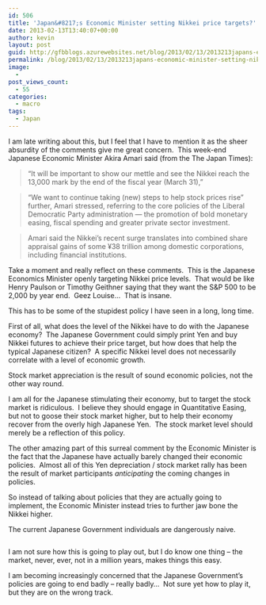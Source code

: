 ```yaml
---
id: 506
title: 'Japan&#8217;s Economic Minister setting Nikkei price targets?'
date: 2013-02-13T13:40:07+00:00
author: kevin
layout: post
guid: http://gfbblogs.azurewebsites.net/blog/2013/02/13/2013213japans-economic-minister-setting-nikkei-price-targets/
permalink: /blog/2013/02/13/2013213japans-economic-minister-setting-nikkei-price-targets/
image:
  - 
post_views_count:
  - 55
categories:
  - macro
tags:
  - Japan
---
```

I am late writing about this, but I feel that I have to mention it as the sheer absurdity of the comments give me great concern.  This week-end Japanese Economic Minister Akira Amari said (from the The Japan Times):

> “It will be important to show our mettle and see the Nikkei reach the 13,000 mark by the end of the fiscal year (March 31),”

> “We want to continue taking (new) steps to help stock prices rise” further, Amari stressed, referring to the core policies of the Liberal Democratic Party administration — the promotion of bold monetary easing, fiscal spending and greater private sector investment.

> Amari said the Nikkei’s recent surge translates into combined share appraisal gains of some ¥38 trillion among domestic corporations, including financial institutions.

Take a moment and really reflect on these comments.  This is the Japanese Economics Minister openly targeting Nikkei price levels.  That would be like Henry Paulson or Timothy Geithner saying that they want the S&P 500 to be 2,000 by year end.  Geez Louise&#8230;  That is insane.

This has to be some of the stupidest policy I have seen in a long, long time.

First of all, what does the level of the Nikkei have to do with the Japanese economy?  The Japanese Government could simply print Yen and buy Nikkei futures to achieve their price target, but how does that help the typical Japanese citizen?  A specific Nikkei level does not necessarily correlate with a level of economic growth.

Stock market appreciation is the result of sound economic policies, not the other way round.

I am all for the Japanese stimulating their economy, but to target the stock market is ridiculous.  I believe they should engage in Quantitative Easing, but not to goose their stock market higher, but to help their economy recover from the overly high Japanese Yen.  The stock market level should merely be a reflection of this policy.

The other amazing part of this surreal comment by the Economic Minister is the fact that the Japanese have actually barely changed their economic policies.  Almost all of this Yen depreciation / stock market rally has been the result of market participants _anticipating_ the coming changes in policies.

So instead of talking about policies that they are actually going to implement, the Economic Minister instead tries to further jaw bone the Nikkei higher.

The current Japanese Government individuals are dangerously naive.

<img class="aligncenter" alt="" src="http://themacrotourist.com/blogs/Wrong%20Track%20Feb%2013%2013.jpg" />

I am not sure how this is going to play out, but I do know one thing &#8211; the market, never, ever, not in a million years, makes things this easy.

I am becoming increasingly concerned that the Japanese Government&#8217;s policies are going to end badly &#8211; really badly&#8230;  Not sure yet how to play it, but they are on the wrong track.